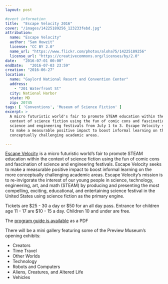 ```yaml
---
layout: post

#event information
title:  "Escape Velocity 2016"
cover: "/images/14225189256_123233febd.jpg"
attribution:
  name: "Escape Velocity"
  author: "Sam Howzit"
  license: "CC BY 2.0"
  name_url: "https://www.flickr.com/photos/aloha75/14225189256"
  license_url: "https://creativecommons.org/licenses/by/2.0"
date:   "2016-07-01 00:00"
endDate:   "2016-07-03 23:59"
creation: "2016-06-27"
location:
  name: "Gaylord National Resort and Convention Center"
  address:
    - "201 Waterfront St"
  city: National Harbor
  state: MD
  zip: 20745
tags: [ 'Conventions', 'Museum of Science Fiction' ]
excerpt: >
  A micro futuristic world's fair to promote STEAM education within the
  context of science fiction using the fun of comic cons and fascination of
  science and engineering festivals from July 1 to 3. Escape Velocity seeks
  to make a measurable positive impact to boost informal learning on the more
  conceptually challenging academic areas.

---
```


[Escape Velocity](http://escapevelocity.events/) is a micro futuristic
world’s fair to promote STEAM education within the context of science
fiction using the fun of comic cons and fascination of science and
engineering festivals. Escape Velocity seeks to make a measurable
positive impact to boost informal learning on the more conceptually
challenging academic areas. Escape Velocity’s mission is to re-invigorate
the interest of our young people in science, technology, engineering, art,
and math (STEAM) by producing and presenting the most compelling, exciting,
educational, and entertaining science festival in the United States using
science fiction as the primary engine.

Tickets are $25 - 30 a day or $50 for an all day pass. Entrance for children
age 11 - 17 are $10 - 15 a day. Children 10 and under are free.

The [program guide is
available](http://escapevelocity.events/wp-content/uploads/2016/06/escapevelocity2016-programs.pdf) as a PDF

There will be a mini gallery featuring some of the Preview Museum’s opening
exhibits:

* Creators
* Time Travel
* Other Worlds
* Technology
* Robots and Computers
* Aliens, Creatures, and Altered Life
* Vehicles
